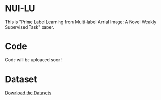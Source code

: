 # NUI-LU
This is "Prime Label Learning from Multi-label Aerial Image: A Novel Weakly Supervised Task" paper.

# Code
Code will be uploaded soon!


# Dataset
[Download the Datasets](https://pan.baidu.com/s/1-ny0Imiv0dOM_xh4cJiN1g?pwd=7swy)
